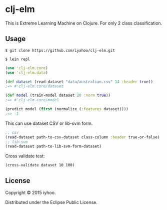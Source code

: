 # clj-elm

This is Extreme Learning Machine on Clojure. For only 2 class classification.  

## Usage

`$ git clone https://github.com/iyahoo/clj-elm.git`

`$ lein repl`

```clojure
(use 'clj-elm.core)  
(use 'clj-elm.data)  

(def dataset (read-dataset "data/australian.csv" 14 :header true))  
;=> #'clj-elm.core/dataset  

(def model (train-model dataset 20 :norm true))  
;=> #'clj-elm.core/model  

(predict model (first (normalize (:features dataset))))  
;=> -1  
```

This can use dataset CSV or lib-svm form.  

```clojure
;; csv  
(read-dataset path-to-csv-dataset class-column :header true-or-false)  
;; lib-svm  
(read-dataset path-to-lib-svm-form-dataset)  
```

Cross validate test:  

`(cross-validate dataset 10 100)`

## License

Copyright © 2015 iyhoo.

Distributed under the Eclipse Public License.
